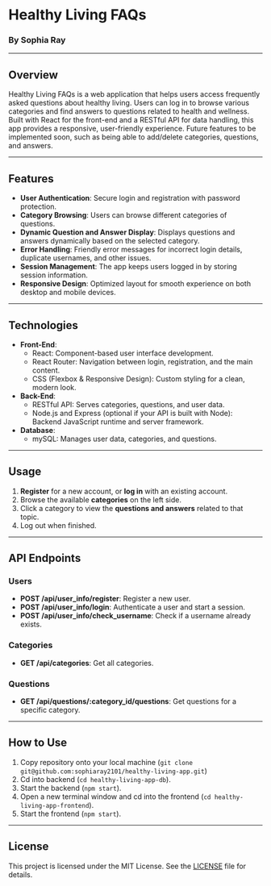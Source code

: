 # Healthy Living FAQs

### By Sophia Ray

---

## Overview

Healthy Living FAQs is a web application that helps users access frequently asked questions about healthy living. Users can log in to browse various categories and find answers to questions related to health and wellness. Built with React for the front-end and a RESTful API for data handling, this app provides a responsive, user-friendly experience. Future features to be implemented soon, such as being able to add/delete categories, questions, and answers.

---

## Features

- **User Authentication**: Secure login and registration with password protection.
- **Category Browsing**: Users can browse different categories of questions.
- **Dynamic Question and Answer Display**: Displays questions and answers dynamically based on the selected category.
- **Error Handling**: Friendly error messages for incorrect login details, duplicate usernames, and other issues.
- **Session Management**: The app keeps users logged in by storing session information.
- **Responsive Design**: Optimized layout for smooth experience on both desktop and mobile devices.

---

## Technologies

- **Front-End**:
  - React: Component-based user interface development.
  - React Router: Navigation between login, registration, and the main content.
  - CSS (Flexbox & Responsive Design): Custom styling for a clean, modern look.
- **Back-End**:
  - RESTful API: Serves categories, questions, and user data.
  - Node.js and Express (optional if your API is built with Node): Backend JavaScript runtime and server framework.
- **Database**:
  - mySQL: Manages user data, categories, and questions.

---

## Usage

1. **Register** for a new account, or **log in** with an existing account.
2. Browse the available **categories** on the left side.
3. Click a category to view the **questions and answers** related to that topic.
4. Log out when finished.

---

## API Endpoints

### Users

- **POST /api/user_info/register**: Register a new user.
- **POST /api/user_info/login**: Authenticate a user and start a session.
- **POST /api/user_info/check_username**: Check if a username already exists.

### Categories

- **GET /api/categories**: Get all categories.

### Questions

- **GET /api/questions/:category_id/questions**: Get questions for a specific category.

---

## How to Use

1. Copy repository onto your local machine (`git clone git@github.com:sophiaray2101/healthy-living-app.git`)
2. Cd into backend (`cd healthy-living-app-db`).
3. Start the backend (`npm start`).
4. Open a new terminal window and cd into the frontend (`cd healthy-living-app-frontend`).
5. Start the frontend (`npm start`).

---

## License

This project is licensed under the MIT License. See the [LICENSE](LICENSE) file for details.


